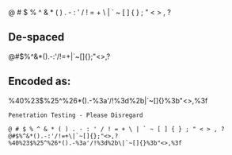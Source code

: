 @ # $ % ^ & * ( ) . - : ' / ! = + \ | ` ~ [ ] { } ; " < > , ?

## De-spaced

@#$%^&*().-:'/!=+\|`~[]{};"<>,?
	
## Encoded as:

%40%23$%25^%26*().-%3a'/!%3d%2b\|`~[]{}%3b"<>,%3f


```
Penetration Testing - Please Disregard

@ # $ % ^ & * ( ) . - : ' / ! = + \ | ` ~ [ ] { } ; " < > , ?
@#$%^&*().-:'/!=+\|`~[]{};"<>,?
%40%23$%25^%26*().-%3a'/!%3d%2b\|`~[]{}%3b"<>,%3f

```
